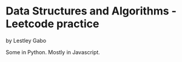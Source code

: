 # Data Structures and Algorithms - Leetcode practice
by Lestley Gabo

Some in Python. Mostly in Javascript.
